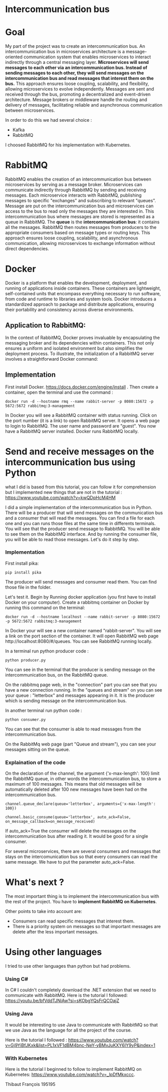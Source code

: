 # Intercommunication bus

# Goal

My part of the project was to create an intercommunication bus. An intercommunication bus in microservices architecture is a message-oriented communication system that enables microservices to interact indirectly through a central messaging layer. **Microservices will send messages to each other via an intercommunication bus. Instead of sending messages to each other, they will send messages on the intercommunication bus and read messages that interest them on the bus.** This approach ensures loose coupling, scalability, and flexibility, allowing microservices to evolve independently. Messages are sent and received through the bus, promoting a decentralized and event-driven architecture. Message brokers or middleware handle the routing and delivery of messages, facilitating reliable and asynchronous communication between microservices.


In order to do this we had several choice :
- Kafka
- RabbitMQ


I choosed RabbitMQ for his implementation with Kubernetes. 

# RabbitMQ

RabbitMQ enables the creation of an intercommunication bus between microservices by serving as a message broker. Microservices can communicate indirectly through RabbitMQ by sending and receiving messages. Each microservice interacts with RabbitMQ, publishing messages to specific "exchanges" and subscribing to relevant "queues". Message are put on the intercommunication bus and microservices can access to the bus to read only the messages they are interested in. This intercommunication bus where messages are stored is represented as a queue in RabbitMQ. The **queue** is the **intercommunication bus**: it contains all the messages. RabbitMQ then routes messages from producers to the appropriate consumers based on message types or routing keys. This approach ensures loose coupling, scalability, and asynchronous communication, allowing microservices to exchange information without direct dependencies.

# Docker


Docker is a platform that enables the development, deployment, and running of applications inside containers. These containers are lightweight, self-contained units that encompass everything necessary to run software, from code and runtime to libraries and system tools. Docker introduces a standardized approach to package and distribute applications, ensuring their portability and consistency across diverse environments.

## Application to RabbitMQ:
In the context of RabbitMQ, Docker proves invaluable by encapsulating the messaging broker and its dependencies within containers. This not only ensures a uniform and isolated environment but also simplifies the deployment process. To illustrate, the initialization of a RabbitMQ server involves a straightforward Docker command:

## Implementation

First install Docker. https://docs.docker.com/engine/install .
Then create a container, open the terminal and use the command : 

```
docker run -d --hostname rmq --name rabbit-server -p 8080:15672 -p 5672:5672 rabbitmq:3-management
```

In Docker you will see a RabbitMQ container with status running. Click on the port number (it is a link) to open RabbitMQ server. It opens a web page to login to RabbitMQ. The user name and password are "guest". You now have a RabbitMQ server installed. Docker runs RabbitMQ locally.



# Send and receive messages on the intercommunication bus using Python

what I did is based from this tutorial, you can follow it for comprehension but I implemented new things that are not in the tutorial : https://www.youtube.com/watch?v=kwQDpHcM4HM

I did a simple implementation of the intercommunication bus in Python. There will be a producer that will send messages on the communication bus and a consumer that will read the messages. You can find a file for each one and you can runs those files at the same time in differents terminals. 
You will see that the producer send message to RabbitMQ. You will be able to see them on the RabbitMQ interface. And by running the consumer file, you will be able to read those messages. Let's do it step by step.

### Implementation

First install pika:
```
pip install pika
```

The producer will send messages and consumer read them. You can find those file in the folder.

Let's test it. Begin by Running docker application (you first have to install Docker on your computer).
Create a rabbitmq container on Docker by running this command on the terminal: 

```
docker run -d --hostname localhost --name rabbit-server -p 8080:15672 -p 5672:5672 rabbitmq:3-management
```

In Docker your will see a new container named "rabbit-server". You will see a link on the port section of the container. It will open RabbitMQ web page http://localhost:8080/#/queues. You can see RabbitMQ running locally.

In a terminal run python producer code :
```
python producer.py
```
You can see in the terminal that the producer is sending message on the intercommunication bus, on the RabbitMQ queue.

On the rabbitmq page web, in the "connection" part you can see that you have a new connection running. In the "queues and stream" on you can see your queue : "letterbox" and messages appearing in it. It is the producer which is sending message on the intercommunication bus. 

In another terminal run python code :
```
python consumer.py
```

You can see that the consumer is able to read messages from the intercommunication bus.

On the RabbitMq web page (part "Queue and stream"), you can see your messages sitting on the queue.

### Explaination of the code

On the declaration of the channel, the argument {'x-max-length': 100} limit the RabbitMQ queue, in other words the intercommunication bus, to store a maximum of 100 messages. This means that old messages will be automatically deleted after 100 new messages have been had on the intercommunication bus.
```
channel.queue_declare(queue='letterbox', arguments={'x-max-length': 100})
```

```
channel.basic_consume(queue='letterbox', auto_ack=False, on_message_callback=on_message_received)
```
If auto_ack=True the consumer will delete the messages on the intercommunication bus after reading it. It would be good for a single consumer.

For several microservices, there are several consumers and messages that stays on the intercomunication bus so that every consumers can read the same message. We have to put the parameter auto_ack=False.

# What's next ?
The most important thing is to implement the intercommunication bus with the rest of the project. You have to **implement RabbitMQ on Kubernetes**.

Other points to take into account are:
- Consumers can read specific messages that interest them.
- There is a priority system on messages so that important messages are delete after the less important messages.


# Using other languages
I tried to use other languages than python but had problems.

### Using C#
In C# I couldn't completely download the .NET extension that we need to communicate with RabbitMQ. Here is the tutorial I followed: https://youtu.be/bfVddTJNiAw?si=sKObgYQsFrQCOajZ


### Using Java
It would be interesting to use Java to communicate with RabbitMQ so that we use Java as the language for all the project of the course.

Here is the tutorial I followed : https://www.youtube.com/watch?v=Gj9YiBfJKxk&list=PL1xVF1dBM4bnc-NeY-yBMvJuKXY6IY9yP&index=1

### With Kubernetes
Here is the tutorial I beginned to follow to implement RabbitMQ on Kubernetes: https://www.youtube.com/watch?v=_lpDfMkxccc.






Thibaut François 195195




